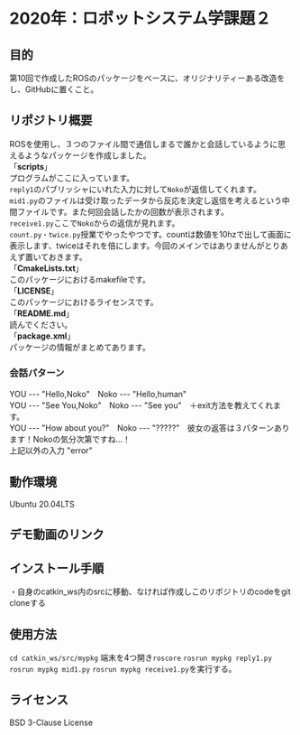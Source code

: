 # 2020年：ロボットシステム学課題２
## 目的
第10回で作成したROSのパッケージをベースに、オリジナリティーある改造をし、GitHubに置くこと。
## リポジトリ概要
ROSを使用し、３つのファイル間で通信しまるで誰かと会話しているように思えるようなパッケージを作成しました。  
「**scripts**」  
プログラムがここに入っています。  
`reply1`のパブリッシャにいれた入力に対して`Noko`が返信してくれます。  
`mid1.py`のファイルは受け取ったデータから反応を決定し返信を考えるという中間ファイルです。また何回会話したかの回数が表示されます。  
`receive1.py`ここで`Noko`からの返信が見れます。  
`count.py・twice.py`授業でやったやつです。countは数値を10hzで出して画面に表示します、twiceはそれを倍にします。今回のメインではありませんがとりあえず置いておきます。  
「**CmakeLists.txt**」  
このパッケージにおけるmakefileです。  
「**LICENSE**」  
このパッケージにおけるライセンスです。  
「**README.md**」  
読んでください。  
「**package.xml**」  
パッケージの情報がまとめてあります。  
### 会話パターン
YOU --- "Hello,Noko"　Noko --- "Hello,human"  
YOU --- "See You,Noko"　Noko --- "See you"　＋exit方法を教えてくれます。  
YOU --- "How about you?"　Noko --- "?????"　彼女の返答は３パターンあります！Nokoの気分次第ですね…！  
上記以外の入力 "error"  
## 動作環境
Ubuntu 20.04LTS
## デモ動画のリンク

## インストール手順
・自身のcatkin_ws内のsrcに移動、なければ作成しこのリポジトリのcodeをgit cloneする
## 使用方法
`cd catkin_ws/src/mypkg`
端末を4つ開き`roscore` `rosrun mypkg reply1.py` `rosrun mypkg mid1.py` `rosrun mypkg receive1.py`を実行する。
## ライセンス
BSD 3-Clause License
